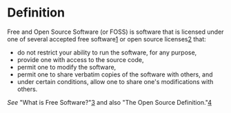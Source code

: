 # Definition

Free and Open Source Software (or FOSS) is software that is licensed under one of several accepted free software[1] or open source licenses[2] that:
* do not restrict your ability to run the software, for any purpose,
* provide one with access to the source code, 
* permit one to modify the software, 
* permit one to share verbatim copies of the software with others, and 
* under certain conditions, allow one to share one's modifications with others.

*See* "What is Free Software?"[3] and also "The Open Source Definition."[4]

[1]: https://www.gnu.org/licenses/license-list.html "Various Licenses and Comments about Them"
[2]: http://opensource.org/licenses "Open Source Licenses"
[3]: https://www.gnu.org/philosophy/free-sw.html "What is Free Software?"
[4]: http://opensource.org/osd "The Open Source Definition"
